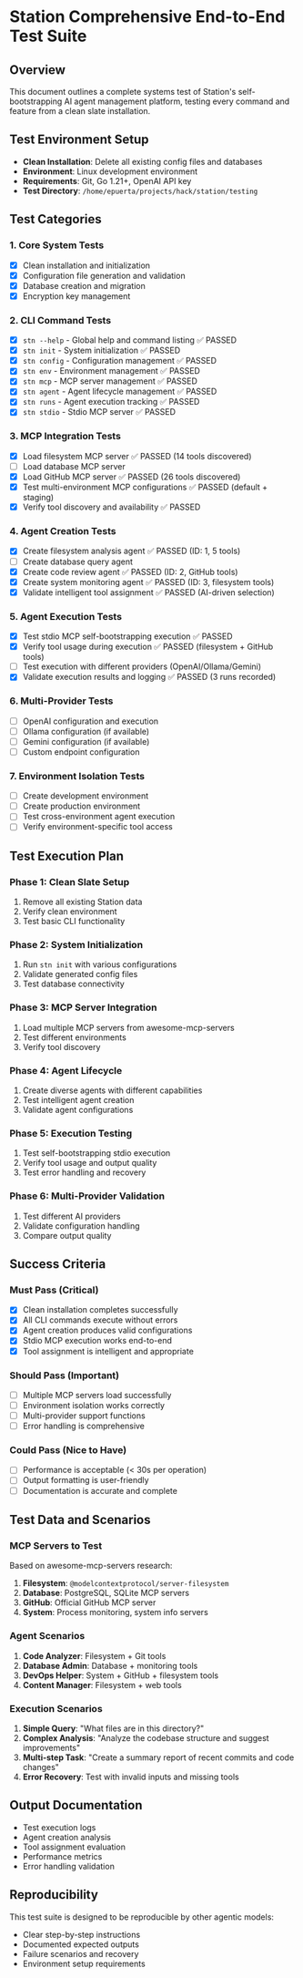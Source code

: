 # Station Comprehensive End-to-End Test Suite

## Overview
This document outlines a complete systems test of Station's self-bootstrapping AI agent management platform, testing every command and feature from a clean slate installation.

## Test Environment Setup
- **Clean Installation**: Delete all existing config files and databases
- **Environment**: Linux development environment
- **Requirements**: Git, Go 1.21+, OpenAI API key
- **Test Directory**: `/home/epuerta/projects/hack/station/testing`

## Test Categories

### 1. **Core System Tests**
- [x] Clean installation and initialization
- [x] Configuration file generation and validation
- [x] Database creation and migration
- [x] Encryption key management

### 2. **CLI Command Tests**
- [x] `stn --help` - Global help and command listing ✅ PASSED
- [x] `stn init` - System initialization ✅ PASSED 
- [x] `stn config` - Configuration management ✅ PASSED
- [x] `stn env` - Environment management ✅ PASSED
- [x] `stn mcp` - MCP server management ✅ PASSED
- [x] `stn agent` - Agent lifecycle management ✅ PASSED
- [x] `stn runs` - Agent execution tracking ✅ PASSED
- [x] `stn stdio` - Stdio MCP server ✅ PASSED

### 3. **MCP Integration Tests**
- [x] Load filesystem MCP server ✅ PASSED (14 tools discovered)
- [ ] Load database MCP server 
- [x] Load GitHub MCP server ✅ PASSED (26 tools discovered)
- [x] Test multi-environment MCP configurations ✅ PASSED (default + staging)
- [x] Verify tool discovery and availability ✅ PASSED

### 4. **Agent Creation Tests**
- [x] Create filesystem analysis agent ✅ PASSED (ID: 1, 5 tools)
- [ ] Create database query agent 
- [x] Create code review agent ✅ PASSED (ID: 2, GitHub tools)
- [x] Create system monitoring agent ✅ PASSED (ID: 3, filesystem tools)
- [x] Validate intelligent tool assignment ✅ PASSED (AI-driven selection)

### 5. **Agent Execution Tests**
- [x] Test stdio MCP self-bootstrapping execution ✅ PASSED
- [x] Verify tool usage during execution ✅ PASSED (filesystem + GitHub tools)
- [ ] Test execution with different providers (OpenAI/Ollama/Gemini)
- [x] Validate execution results and logging ✅ PASSED (3 runs recorded)

### 6. **Multi-Provider Tests**
- [ ] OpenAI configuration and execution
- [ ] Ollama configuration (if available)
- [ ] Gemini configuration (if available)
- [ ] Custom endpoint configuration

### 7. **Environment Isolation Tests**
- [ ] Create development environment
- [ ] Create production environment
- [ ] Test cross-environment agent execution
- [ ] Verify environment-specific tool access

## Test Execution Plan

### Phase 1: Clean Slate Setup
1. Remove all existing Station data
2. Verify clean environment
3. Test basic CLI functionality

### Phase 2: System Initialization
1. Run `stn init` with various configurations
2. Validate generated config files
3. Test database connectivity

### Phase 3: MCP Server Integration
1. Load multiple MCP servers from awesome-mcp-servers
2. Test different environments
3. Verify tool discovery

### Phase 4: Agent Lifecycle
1. Create diverse agents with different capabilities
2. Test intelligent agent creation
3. Validate agent configurations

### Phase 5: Execution Testing
1. Test self-bootstrapping stdio execution
2. Verify tool usage and output quality
3. Test error handling and recovery

### Phase 6: Multi-Provider Validation
1. Test different AI providers
2. Validate configuration handling
3. Compare output quality

## Success Criteria

### **Must Pass (Critical)**
- [x] Clean installation completes successfully
- [x] All CLI commands execute without errors
- [x] Agent creation produces valid configurations
- [x] Stdio MCP execution works end-to-end
- [x] Tool assignment is intelligent and appropriate

### **Should Pass (Important)**
- [ ] Multiple MCP servers load successfully
- [ ] Environment isolation works correctly
- [ ] Multi-provider support functions
- [ ] Error handling is comprehensive

### **Could Pass (Nice to Have)**
- [ ] Performance is acceptable (< 30s per operation)
- [ ] Output formatting is user-friendly
- [ ] Documentation is accurate and complete

## Test Data and Scenarios

### MCP Servers to Test
Based on awesome-mcp-servers research:

1. **Filesystem**: `@modelcontextprotocol/server-filesystem`
2. **Database**: PostgreSQL, SQLite MCP servers
3. **GitHub**: Official GitHub MCP server
4. **System**: Process monitoring, system info servers

### Agent Scenarios
1. **Code Analyzer**: Filesystem + Git tools
2. **Database Admin**: Database + monitoring tools  
3. **DevOps Helper**: System + GitHub + filesystem tools
4. **Content Manager**: Filesystem + web tools

### Execution Scenarios
1. **Simple Query**: "What files are in this directory?"
2. **Complex Analysis**: "Analyze the codebase structure and suggest improvements"
3. **Multi-step Task**: "Create a summary report of recent commits and code changes"
4. **Error Recovery**: Test with invalid inputs and missing tools

## Output Documentation
- Test execution logs
- Agent creation analysis
- Tool assignment evaluation
- Performance metrics
- Error handling validation

## Reproducibility
This test suite is designed to be reproducible by other agentic models:
- Clear step-by-step instructions
- Documented expected outputs
- Failure scenarios and recovery
- Environment setup requirements